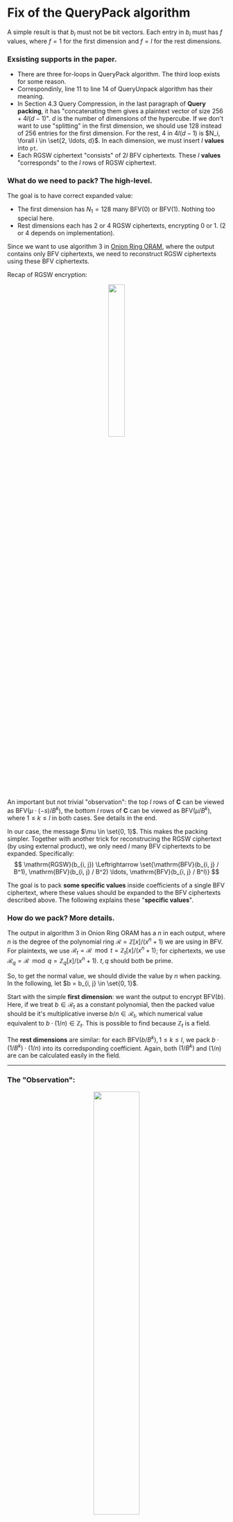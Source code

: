 # Fix of the QueryPack algorithm

A simple result is that $b_i$ must not be bit vectors. Each entry in $b_i$ must has $f$ values, where $f = 1$ for the first dimension and $f = l$ for the rest dimensions.

### Exsisting supports in the paper.

- There are three for-loops in QueryPack algorithm. The third loop exists for some reason.
- Correspondinly, line 11 to line 14 of QueryUnpack algorithm has their meaning. 
- In Section 4.3 Query Compression, in the last paragraph of **Query packing**, it has "concatenating them gives a plaintext vector of size $256 + 4l (d − 1)$". $d$ is the number of dimensions of the hypercube. If we don't want to use "splitting" in the first dimension, we should use 128 instead of 256 entries for the first dimension. For the rest, 4 in $4l(d-1)$ is $N_i, \forall i \in \set{2, \ldots, d}$. In each dimension, we must insert $l$ **values** into `pt`.
- Each RGSW ciphertext "consists" of $2l$ BFV ciphertexts. These $l$ **values** "corresponds" to the $l$ rows of RGSW ciphertext.



### What do we need to pack? The high-level.

The goal is to have correct expanded value:

- The first dimension has $N_1 = 128$ many $\mathrm{BFV}(0)$ or $\mathrm{BFV}(1)$. Nothing too special here.
- Rest dimensions each has 2 or 4 $\mathrm{RGSW}$ ciphertexts, encrypting 0 or 1. (2 or 4 depends on implementation).

Since we want to use algorithm 3 in [Onion Ring ORAM](https://eprint.iacr.org/2019/736), where the output contains only $\mathrm{BFV}$ ciphertexts, we need to reconstruct $\mathrm{RGSW}$ ciphertexts using these $\mathrm{BFV}$ ciphertexts.

Recap of $\mathrm{RGSW}$ encryption:

<center>
  <figure>
    <img src=" https://raw.githubusercontent.com/helloboyxxx/images-for-notes/master/uPic/image-20240716232306296.png " style="width:30%;" />
    <figcaption>  </figcaption>
  </figure>
</center>

An important but not trivial "observation": the top $l$ rows of $\mathbf{C}$ can be viewed as $\mathrm{BFV}(\mu \cdot (-s) / B^k)$, the bottom $l$ rows of $\mathbf{C}$ can be viewed as $\mathrm{BFV}( \mu / B^k)$, where $1 \leq k \leq l$ in both cases. See details in the end.

In our case, the message $\mu \in \set{0, 1}$. This makes the packing simpler. Together with another trick for reconstrucing the $\mathrm{RGSW}$ ciphertext (by using external product), we only need $l$ many $\mathrm{BFV}$ ciphertexts to be expanded. Specifically: 
$$
\mathrm{RGSW}(b_{i, j}) \Leftrightarrow \set{\mathrm{BFV}(b_{i, j} / B^1), \mathrm{BFV}(b_{i, j} / B^2) \ldots, \mathrm{BFV}(b_{i, j} / B^l)}
$$


The goal is to pack **some specific values** inside coefficients of a single $\mathrm{BFV}$ ciphertext, where these values should be expanded to the BFV ciphertexts described above. The following explains these "**specific values**".



### How do we pack? More details.

The output in algorithm 3 in Onion Ring ORAM has a $n$ in each output, where $n$ is the degree of the polynomial ring $\mathcal{R} = \mathbb{Z}[x] / (x^n + 1)$ we are using in $\mathrm{BFV}$. For plaintexts, we use $\mathcal{R}_t = \mathcal{R} \mod t = \mathbb{Z}_t[x] / (x^n + 1)$; for ciphertexts, we use $\mathcal{R}_q = \mathcal{R} \mod q = \mathbb{Z}_q[x] / (x^n + 1)$.  $t, q$ should both be prime.

So, to get the normal value, we should divide the value by $n$ when packing. In the following, let $b = b_{i, j} \in \set{0, 1}$.

Start with the simple **first dimension**: we want the output to encrypt $\mathrm{BFV}(b)$. Here, if we treat $b \in \mathcal{R}_t$ as a constant polynomial, then the packed value should be it's multiplicative inverse $b/n \in \mathcal{R}_t$, which numerical value equivalent to $b \cdot (1/n) \in \mathbb{Z}_t$. This is possible to find because $\mathbb{Z}_t$ is a field.

The **rest dimensions** are similar: for each $\mathrm{BFV}(b / B^k), 1 \leq k \leq l$, we pack $b \cdot (1/B^k) \cdot (1/n)$ into its corredsponding coefficient. Again, both $(1/B^k)$ and $(1/n)$ are can be calculated easily in the field.

---

### The "Observation":

<center>
  <figure>
    <img src=" https://raw.githubusercontent.com/helloboyxxx/images-for-notes/master/uPic/image-20240716232958662.png " style="width:50%;" />
    <figcaption>  </figcaption>
  </figure>
</center>

<center>
  <figure>
    <img src=" https://raw.githubusercontent.com/helloboyxxx/images-for-notes/master/uPic/image-20240716233024254.png " style="width:50%;" />
    <figcaption>  </figcaption>
  </figure>
</center>

### Question: 

Do we really need the trick for not packing the first $l$ rows of RGSW ciphertext? It increase a little bit a server side compurational cost (about a hundred external product) and a bit of noise. But adding these values won't increase the communication cost. Creating the query vector is also almost free?

Is algorithm 3 in Onion Ring ORAM buggy? Can use use other input values besides $\mathbb{B}_n[X]$?



I am not 100% sure about whether BFV is working on a polynomial ring. Only know definition of TLWE.





